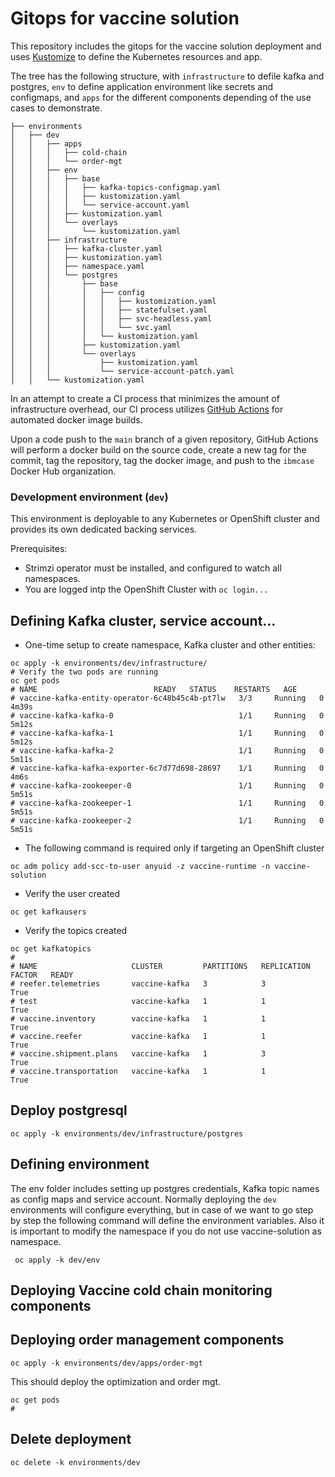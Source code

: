 # Gitops for vaccine solution 

This repository includes the gitops for the vaccine solution deployment and uses [Kustomize](https://kubernetes.io/docs/tasks/manage-kubernetes-objects/kustomization/) to define the Kubernetes resources and app.

The tree has the following structure, with `infrastructure` to defile kafka and postgres, `env` to define application environment like secrets and configmaps, and `apps` for the different components depending of the use cases to demonstrate.

```
├── environments
│   ├── dev
│   │   ├── apps
│   │   │   ├── cold-chain
│   │   │   └── order-mgt
│   │   ├── env
│   │   │   ├── base
│   │   │   │   ├── kafka-topics-configmap.yaml
│   │   │   │   ├── kustomization.yaml
│   │   │   │   └── service-account.yaml
│   │   │   ├── kustomization.yaml
│   │   │   └── overlays
│   │   │       └── kustomization.yaml
│   │   ├── infrastructure
│   │   │   ├── kafka-cluster.yaml
│   │   │   ├── kustomization.yaml
│   │   │   ├── namespace.yaml
│   │   │   └── postgres
│   │   │       ├── base
│   │   │       │   ├── config
│   │   │       │   │   ├── kustomization.yaml
│   │   │       │   │   ├── statefulset.yaml
│   │   │       │   │   ├── svc-headless.yaml
│   │   │       │   │   └── svc.yaml
│   │   │       │   └── kustomization.yaml
│   │   │       ├── kustomization.yaml
│   │   │       └── overlays
│   │   │           ├── kustomization.yaml
│   │   │           └── service-account-patch.yaml
│   │   └── kustomization.yaml

```

In an attempt to create a CI process that minimizes the amount of infrastructure overhead, our CI process utilizes [GitHub Actions](https://github.com/features/actions) for automated docker image builds. 

Upon a code push to the `main` branch of a given repository, GitHub Actions will perform a docker build on the source code, create a new tag for the commit, tag the repository, tag the docker image, and push to the `ibmcase` Docker Hub organization.

### Development environment (`dev`)

This environment is deployable to any Kubernetes or OpenShift cluster and provides its own dedicated backing services.

Prerequisites:

- Strimzi operator must be installed, and configured to watch all namespaces.
- You are logged intp the OpenShift Cluster with `oc login...`

## Defining Kafka cluster, service account...

* One-time setup to create namespace, Kafka cluster and other entities:

```shell
oc apply -k environments/dev/infrastructure/
# Verify the two pods are running
oc get pods
# NAME                          READY   STATUS    RESTARTS   AGE
# vaccine-kafka-entity-operator-6c48b45c4b-pt7lw   3/3     Running   0          4m39s
# vaccine-kafka-kafka-0                            1/1     Running   0          5m12s
# vaccine-kafka-kafka-1                            1/1     Running   0          5m12s
# vaccine-kafka-kafka-2                            1/1     Running   0          5m11s
# vaccine-kafka-kafka-exporter-6c7d77d698-28697    1/1     Running   0          4m6s
# vaccine-kafka-zookeeper-0                        1/1     Running   0          5m51s
# vaccine-kafka-zookeeper-1                        1/1     Running   0          5m51s
# vaccine-kafka-zookeeper-2                        1/1     Running   0          5m51s
```

* The following command is required only if targeting an OpenShift cluster

```shell
oc adm policy add-scc-to-user anyuid -z vaccine-runtime -n vaccine-solution
```

* Verify the user created

```shell
oc get kafkausers
```

* Verify the topics created

```shell
oc get kafkatopics
#
# NAME                     CLUSTER         PARTITIONS   REPLICATION FACTOR   READY
# reefer.telemetries       vaccine-kafka   3            3                    True
# test                     vaccine-kafka   1            1                    True
# vaccine.inventory        vaccine-kafka   1            1                    True
# vaccine.reefer           vaccine-kafka   1            1                    True
# vaccine.shipment.plans   vaccine-kafka   1            3                    True
# vaccine.transportation   vaccine-kafka   1            1                    True
```

## Deploy postgresql

```shell
oc apply -k environments/dev/infrastructure/postgres
```


## Defining environment

The env folder includes setting up postgres credentials, Kafka topic names as config maps and service account. Normally deploying the `dev` environments will configure everything, but in case of we want to go step by step the following command will define the environment variables. Also it is important to modify the namespace if you do not use vaccine-solution as namespace.

```shell
 oc apply -k dev/env
```

## Deploying Vaccine cold chain monitoring components

## Deploying order management components

```shell
oc apply -k environments/dev/apps/order-mgt
```

This should deploy the optimization and order mgt.

```shell
oc get pods
# 
```

## Delete deployment

```shell
oc delete -k environments/dev
```